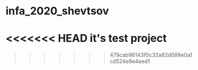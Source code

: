 # infa_2020_shevtsov
<<<<<<< HEAD
it's test project
=======
>>>>>>> 479cab96143f0c32a82d088e0a1cd524e9e4eed1
